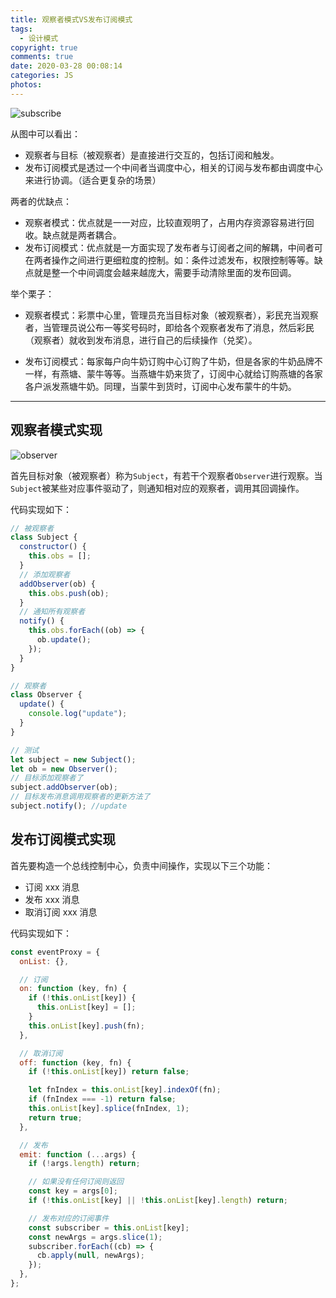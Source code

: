 ```yaml
---
title: 观察者模式VS发布订阅模式
tags:
  - 设计模式
copyright: true
comments: true
date: 2020-03-28 00:08:14
categories: JS
photos:
---
```


![subscribe](http://cdn.mydearest.cn/subscribe.png)

从图中可以看出：

- 观察者与目标（被观察者）是直接进行交互的，包括订阅和触发。
- 发布订阅模式是透过一个中间者当调度中心，相关的订阅与发布都由调度中心来进行协调。（适合更复杂的场景）

两者的优缺点：

- 观察者模式：优点就是一一对应，比较直观明了，占用内存资源容易进行回收。缺点就是两者耦合。
- 发布订阅模式：优点就是一方面实现了发布者与订阅者之间的解耦，中间者可在两者操作之间进行更细粒度的控制。如：条件过滤发布，权限控制等等。缺点就是整一个中间调度会越来越庞大，需要手动清除里面的发布回调。

举个栗子：

- 观察者模式：彩票中心里，管理员充当目标对象（被观察者），彩民充当观察者，当管理员说公布一等奖号码时，即给各个观察者发布了消息，然后彩民（观察者）就收到发布消息，进行自己的后续操作（兑奖）。

- 发布订阅模式：每家每户向牛奶订购中心订购了牛奶，但是各家的牛奶品牌不一样，有燕塘、蒙牛等等。当燕塘牛奶来货了，订阅中心就给订购燕塘的各家各户派发燕塘牛奶。同理，当蒙牛到货时，订阅中心发布蒙牛的牛奶。

---

<!--more-->

## 观察者模式实现

![observer](http://cdn.mydearest.cn/blog/images/observer.jpeg)

首先目标对象（被观察者）称为`Subject`，有若干个观察者`Observer`进行观察。当`Subject`被某些对应事件驱动了，则通知相对应的观察者，调用其回调操作。

代码实现如下：

```js
// 被观察者
class Subject {
  constructor() {
    this.obs = [];
  }
  // 添加观察者
  addObserver(ob) {
    this.obs.push(ob);
  }
  // 通知所有观察者
  notify() {
    this.obs.forEach((ob) => {
      ob.update();
    });
  }
}

// 观察者
class Observer {
  update() {
    console.log("update");
  }
}

// 测试
let subject = new Subject();
let ob = new Observer();
// 目标添加观察者了
subject.addObserver(ob);
// 目标发布消息调用观察者的更新方法了
subject.notify(); //update
```

## 发布订阅模式实现

首先要构造一个总线控制中心，负责中间操作，实现以下三个功能：

- 订阅 xxx 消息
- 发布 xxx 消息
- 取消订阅 xxx 消息

代码实现如下：

```js
const eventProxy = {
  onList: {},

  // 订阅
  on: function (key, fn) {
    if (!this.onList[key]) {
      this.onList[key] = [];
    }
    this.onList[key].push(fn);
  },

  // 取消订阅
  off: function (key, fn) {
    if (!this.onList[key]) return false;

    let fnIndex = this.onList[key].indexOf(fn);
    if (fnIndex === -1) return false;
    this.onList[key].splice(fnIndex, 1);
    return true;
  },

  // 发布
  emit: function (...args) {
    if (!args.length) return;

    // 如果没有任何订阅则返回
    const key = args[0];
    if (!this.onList[key] || !this.onList[key].length) return;

    // 发布对应的订阅事件
    const subscriber = this.onList[key];
    const newArgs = args.slice(1);
    subscriber.forEach((cb) => {
      cb.apply(null, newArgs);
    });
  },
};
```
